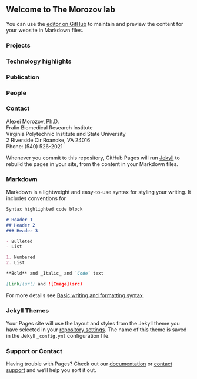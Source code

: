 ## Welcome to The Morozov lab

You can use the [editor on GitHub](https://github.com/wataruito/Morozov_lab/edit/gh-pages/index.md) to maintain and preview the content for your website in Markdown files.

### Projects

### Technology highlights

### Publication

### People

### Contact
Alexei Morozov, Ph.D.<BR>
Fralin Biomedical Research Institute<BR>
Virginia Polytechnic Institute and State University<BR>
2 Riverside Cir Roanoke, VA 24016<BR>
Phone: (540) 526-2021

Whenever you commit to this repository, GitHub Pages will run [Jekyll](https://jekyllrb.com/) to rebuild the pages in your site, from the content in your Markdown files.

### Markdown

Markdown is a lightweight and easy-to-use syntax for styling your writing. It includes conventions for

```markdown
Syntax highlighted code block

# Header 1
## Header 2
### Header 3

- Bulleted
- List

1. Numbered
2. List

**Bold** and _Italic_ and `Code` text

[Link](url) and ![Image](src)
```

For more details see [Basic writing and formatting syntax](https://docs.github.com/en/github/writing-on-github/getting-started-with-writing-and-formatting-on-github/basic-writing-and-formatting-syntax).

### Jekyll Themes

Your Pages site will use the layout and styles from the Jekyll theme you have selected in your [repository settings](https://github.com/wataruito/Morozov_lab/settings/pages). The name of this theme is saved in the Jekyll `_config.yml` configuration file.

### Support or Contact

Having trouble with Pages? Check out our [documentation](https://docs.github.com/categories/github-pages-basics/) or [contact support](https://support.github.com/contact) and we’ll help you sort it out.

